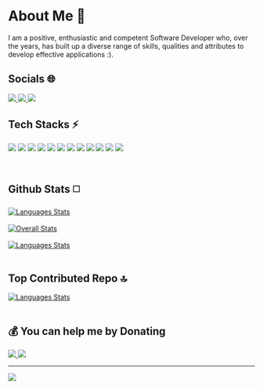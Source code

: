 <!--<h2> Hey there, I am ProgrammerXD aka Naman Saini </h2>-->

<h1> About Me 👤 </h1>

<span>
  I am a positive, enthusiastic and competent Software Developer who, over the years, has built up a diverse range of skills, qualities and attributes to develop effective applications :).
  <br>
</span>
<h2> Socials 🌐 </h2>
<a href="https://twitter.com/dotpxd">
  <img src="https://img.shields.io/badge/Twitter-%231DA1F2.svg?logo=Twitter&logoColor=white">
</a>
<a href="https://instagram.com/programmerxd">
  <img src="https://img.shields.io/badge/Instagram-%23E4405F.svg?logo=Instagram&logoColor=white">
</a>
<a href="https://linkedin.com/in/programmerxd">
  <img src="https://img.shields.io/badge/LinkedIn-%230077B5.svg?logo=linkedin&logoColor=white">
</a>

<br>

<!--<h2> Projects 💻 </h2>

<a href="https://realpxd.github.io/Instagram-Clone-Beta">
  <img src="https://img.shields.io/badge/Realtime_Chat_App-Instagram_Clone-orange">
</a>
<br>
<a href="https://realpxd.github.io/Squid-Game">
  <img src="https://img.shields.io/badge/Play-Squid_Game-orange">
</a>
<a href="https://realpxd.github.io/ProgrammerXD/ProgrammerXD/Rocket-Doge">
  <img src="https://img.shields.io/badge/Play-Rocket_Doge-orange">
</a>

<br>-->

<h2> Tech Stacks ⚡ </h2>

<img src="https://img.shields.io/badge/node.js-6DA55F?style=for-the-badge&logo=node.js&logoColor=white"> <img src="https://img.shields.io/badge/css3-%231572B6.svg?style=for-the-badge&logo=css3&logoColor=white">
<img src="https://img.shields.io/badge/javascript-%23323330.svg?style=for-the-badge&logo=javascript&logoColor=%23F7DF1E">
<img src="https://img.shields.io/badge/html5-%23E34F26.svg?style=for-the-badge&logo=html5&logoColor=white">
<img src="https://img.shields.io/badge/vercel-%23000000.svg?style=for-the-badge&logo=vercel&logoColor=white">
<img src="https://img.shields.io/badge/express.js-%23404d59.svg?style=for-the-badge&logo=express&logoColor=%2361DAFB">
<img src="https://img.shields.io/badge/Next-black?style=for-the-badge&logo=next.js&logoColor=white">
<img src="https://img.shields.io/badge/React_Router-CA4245?style=for-the-badge&logo=react-router&logoColor=white">
<img src="https://img.shields.io/badge/react-%2320232a.svg?style=for-the-badge&logo=react&logoColor=%2361DAFB">
<img src="https://img.shields.io/badge/MongoDB-%234ea94b.svg?style=for-the-badge&logo=mongodb&logoColor=white">
<img src="https://img.shields.io/badge/Java-%23B07219.svg?style=for-the-badge&logo=coffeescript&logoColor=white">
<img src="https://img.shields.io/badge/Linux-FCC624?style=for-the-badge&logo=linux&logoColor=black">

<br>

<h2> Github Stats ◻️ </h2>

<a  href="https://github.com/realpxd">
  <img align="center" src="https://github-readme-stats.vercel.app/api/top-langs/?username=realpxd&layout=compact&theme=radical" alt="Languages Stats" />
</a>
<br>
<br>
<a href="https://github.com/realpxd">
  <img align="center" src="https://github-readme-stats-git-addpercentilerankicon-rickstaa.vercel.app/api?username=realpxd&show_icons=true&rank_icon=percentile&theme=radical" alt="Overall Stats">
</a>
<br><br>
<a  href="https://github.com/realpxd">
  <img align="center" src="https://github-readme-streak-stats.herokuapp.com/?user=realpxd&theme=dark&hide_border=false" alt="Languages Stats" />
</a>
<br>
<br>
<h2> Top Contributed Repo 🔝 </h2>
<a  href="https://github.com/realpxd">
  <img align="center" src="https://github-contributor-stats.vercel.app/api?username=realpxd&limit=5&theme=tokyonight&combine_all_yearly_contributions=true" alt="Languages Stats" />
</a>
<br>
<br>

<h2> 💰 You can help me by Donating </h2>

<a href="https://buymeacoffee.com/ProgrammerXD">
  <img src="https://img.shields.io/badge/Buy%20Me%20a%20Coffee-ffdd00?style=for-the-badge&logo=buy-me-a-coffee&logoColor=black">
</a>
<a href="https://paypal.me/ProgrammerXD">
  <img src="https://img.shields.io/badge/PayPal-00457C?style=for-the-badge&logo=paypal&logoColor=white">
</a>
<br>


---
<a href="https://visitcount.itsvg.in/api?id=realpxd&label=Profile%20Views&color=0&icon=8&pretty=true">
  <img src="https://visitcount.itsvg.in/api?id=realpxd&label=Profile%20Views&color=0&icon=8&pretty=true">
</a>
<!--
<p> Thanks for coming :) </p>
- 🔭 I’m currently working on ...
- 🌱 I’m currently learning ...
- 👯 I’m looking to collaborate on ...
- 🤔 I’m looking for help with ...
- 💬 Ask me about ...
- 📫 How to reach me: ...
- 😄 Pronouns: ...
- ⚡ Fun fact: ...
-->
